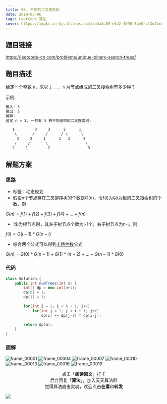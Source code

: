 ```yaml
---
title: 96. 不同的二叉搜索树
date: 2019-05-06
tags: LeetCode 算法
cover: https://imgkr.cn-bj.ufileos.com/adda3c89-e1d2-4098-8ae0-cf3dfbcec9dc.png
---
```


## 题目链接

https://leetcode-cn.com/problems/unique-binary-search-trees/

## 题目描述

给定一个整数 `n`，求以 `1 ... n` 为节点组成的二叉搜索树有多少种？

示例:

```bash
输入: 3
输出: 5
解释:
给定 n = 3, 一共有 5 种不同结构的二叉搜索树:

   1         3     3      2      1
    \       /     /      / \      \
     3     2     1      1   3      2
    /     /       \                 \
   2     1         2                 3
```


## 解题方案

### 思路

- 标签：动态规划
- 假设n个节点存在二叉排序树的个数是G(n)，令f(i)为以i为根的二叉搜索树的个数，则

$G(n) = f(1) + f(2) + f(3) + f(4) + ... + f(n)$

- 当i为根节点时，其左子树节点个数为i-1个，右子树节点为n-i，则

$f(i) = G(i-1)*G(n-i)$

- 综合两个公式可以得到[卡特兰数](https://baike.baidu.com/item/%E5%8D%A1%E7%89%B9%E5%85%B0%E6%95%B0 "卡特兰数")公式

$G(n) = G(0)*G(n-1)+G(1)*(n-2)+...+G(n-1)*G(0)$

### 代码

```java
class Solution {
    public int numTrees(int n) {
        int[] dp = new int[n+1];
        dp[0] = 1;
        dp[1] = 1;
        
        for(int i = 2; i < n + 1; i++)
            for(int j = 1; j < i + 1; j++) 
                dp[i] += dp[j-1] * dp[i-j];
        
        return dp[n];
    }
}
```

### 画解

![frame_00001](https://imgkr.cn-bj.ufileos.com/d3688b66-afbf-4c4a-8dda-b37b50be21b2.png)
![frame_00004](https://imgkr.cn-bj.ufileos.com/01f6a9d0-d97a-4f26-9b00-3fa6f0aec1b9.png)
![frame_00007](https://imgkr.cn-bj.ufileos.com/c54d3de4-5ab1-436d-af8e-1dce2b721fd8.png)
![frame_00010](https://imgkr.cn-bj.ufileos.com/7485ae6b-beea-4760-b909-e9d4e49b76c2.png)
![frame_00013](https://imgkr.cn-bj.ufileos.com/5f429fd0-7274-485f-92b6-830eecb73588.png)
![frame_00016](https://imgkr.cn-bj.ufileos.com/a436d594-7ea2-42df-9136-b3b994e7bf8f.png)
![frame_00019](https://imgkr.cn-bj.ufileos.com/adda3c89-e1d2-4098-8ae0-cf3dfbcec9dc.png)

<span style="display:block;text-align:center;">点击「<strong>阅读原文</strong>」打卡</span>
<span style="display:block;text-align:center;">后台回复「<strong>算法</strong>」，加入天天算法群</span>
<span style="display:block;text-align:center;">觉得算法直击灵魂，欢迎点击<strong>在看</strong>和<strong>转发</strong></span>

![](https://imgkr.cn-bj.ufileos.com/f3e6917b-991c-4ef5-a29a-bb5d9af1273a.gif)